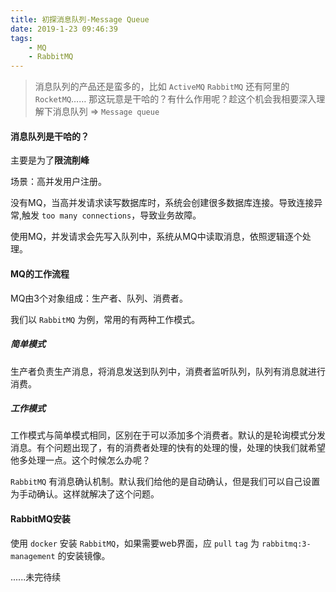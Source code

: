 ```yaml
---
title: 初探消息队列-Message Queue
date: 2019-1-23 09:46:39
tags:
    - MQ
    - RabbitMQ
---
```


> 消息队列的产品还是蛮多的，比如 `ActiveMQ` `RabbitMQ` 还有阿里的 `RocketMQ`……
> 那这玩意是干哈的？有什么作用呢？趁这个机会我相要深入理解下消息队列 => `Message queue`

#### 消息队列是干哈的？

主要是为了**限流削峰**

场景：高并发用户注册。

没有MQ，当高并发请求读写数据库时，系统会创建很多数据库连接。导致连接异常,触发 `too many connections`，导致业务故障。

使用MQ，并发请求会先写入队列中，系统从MQ中读取消息，依照逻辑逐个处理。

#### MQ的工作流程

MQ由3个对象组成：生产者、队列、消费者。

我们以 `RabbitMQ` 为例，常用的有两种工作模式。

##### 简单模式

生产者负责生产消息，将消息发送到队列中，消费者监听队列，队列有消息就进行消费。

##### 工作模式

工作模式与简单模式相同，区别在于可以添加多个消费者。默认的是轮询模式分发消息。有个问题出现了，有的消费者处理的快有的处理的慢，处理的快我们就希望他多处理一点。这个时候怎么办呢？

`RabbitMQ` 有消息确认机制。默认我们给他的是自动确认，但是我们可以自己设置为手动确认。这样就解决了这个问题。

#### RabbitMQ安装

使用 `docker` 安装 `RabbitMQ`，如果需要web界面，应 `pull` `tag` 为 `rabbitmq:3-management` 的安装镜像。

......未完待续
